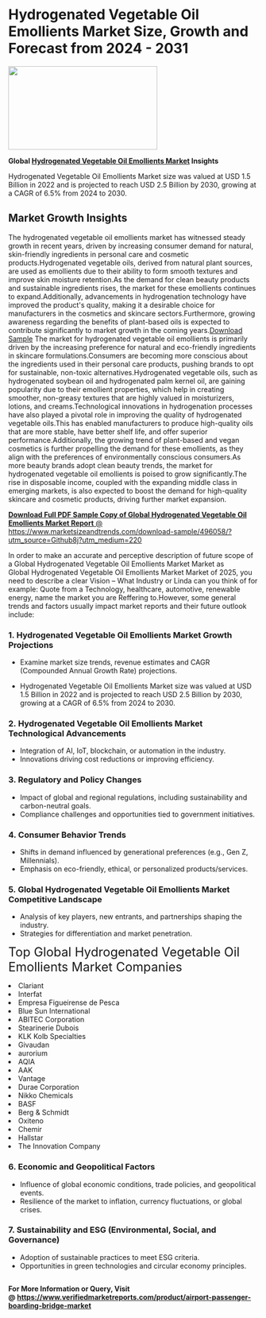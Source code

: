 <H1>Hydrogenated Vegetable Oil Emollients Market Size, Growth and Forecast from 2024 - 2031</H1><img class="aligncenter size-medium wp-image-584254" src="https://thirdeyenews.in/wp-content/uploads/2024/09/Global-Market-Research-300x168.jpeg" alt="" width="300" height="168" /><p><strong>Global&nbsp;<a href="https://www.marketsizeandtrends.com/download-sample/496058/?utm_source=Github8j?utm_medium=220">Hydrogenated Vegetable Oil Emollients Market</a> Insights</strong></p><p>Hydrogenated Vegetable Oil Emollients Market size was valued at USD 1.5 Billion in 2022 and is projected to reach USD 2.5 Billion by 2030, growing at a CAGR of 6.5% from 2024 to 2030.</p><p><h2>Market Growth Insights</h2> The hydrogenated vegetable oil emollients market has witnessed steady growth in recent years, driven by increasing consumer demand for natural, skin-friendly ingredients in personal care and cosmetic products.Hydrogenated vegetable oils, derived from natural plant sources, are used as emollients due to their ability to form smooth textures and improve skin moisture retention.As the demand for clean beauty products and sustainable ingredients rises, the market for these emollients continues to expand.Additionally, advancements in hydrogenation technology have improved the product's quality, making it a desirable choice for manufacturers in the cosmetics and skincare sectors.Furthermore, growing awareness regarding the benefits of plant-based oils is expected to contribute significantly to market growth in the coming years.<a href="download_sample_link">Download Sample</a> The market for hydrogenated vegetable oil emollients is primarily driven by the increasing preference for natural and eco-friendly ingredients in skincare formulations.Consumers are becoming more conscious about the ingredients used in their personal care products, pushing brands to opt for sustainable, non-toxic alternatives.Hydrogenated vegetable oils, such as hydrogenated soybean oil and hydrogenated palm kernel oil, are gaining popularity due to their emollient properties, which help in creating smoother, non-greasy textures that are highly valued in moisturizers, lotions, and creams.Technological innovations in hydrogenation processes have also played a pivotal role in improving the quality of hydrogenated vegetable oils.This has enabled manufacturers to produce high-quality oils that are more stable, have better shelf life, and offer superior performance.Additionally, the growing trend of plant-based and vegan cosmetics is further propelling the demand for these emollients, as they align with the preferences of environmentally conscious consumers.As more beauty brands adopt clean beauty trends, the market for hydrogenated vegetable oil emollients is poised to grow significantly.The rise in disposable income, coupled with the expanding middle class in emerging markets, is also expected to boost the demand for high-quality skincare and cosmetic products, driving further market expansion.<a href="get_more_info_link"></p><p><span class=""><strong>Download Full PDF Sample Copy of Global Hydrogenated Vegetable Oil Emollients Market Report</strong> @ <a href="https://www.marketsizeandtrends.com/download-sample/496058/?utm_source=Github8j?utm_medium=220" target="_blank">https://www.marketsizeandtrends.com/download-sample/496058/?utm_source=Github8j?utm_medium=220</a></span></p><p>In order to make an accurate and perceptive description of future scope of a Global&nbsp;Hydrogenated Vegetable Oil Emollients Market Market as Global&nbsp;Hydrogenated Vegetable Oil Emollients Market Market of 2025, you need to describe a clear Vision &ndash; What Industry or Linda can you think of for example: Quote from a Technology, healthcare, automotive, renewable energy, name the market you are Reffering to.However, some general trends and factors usually impact market reports and their future outlook include:</p><h3>1.&nbsp;<strong>Hydrogenated Vegetable Oil Emollients Market Growth Projections</strong></h3><ul><li>Examine market size trends, revenue estimates and CAGR (Compounded Annual Growth Rate) projections.</li><li><p>Hydrogenated Vegetable Oil Emollients Market size was valued at USD 1.5 Billion in 2022 and is projected to reach USD 2.5 Billion by 2030, growing at a CAGR of 6.5% from 2024 to 2030.</p></li></ul><h3>2.&nbsp;<strong>Hydrogenated Vegetable Oil Emollients Market Technological Advancements</strong></h3><ul><li>Integration of AI, IoT, blockchain, or automation in the industry.</li><li>Innovations driving cost reductions or improving efficiency.</li></ul><h3>3.&nbsp;<strong>Regulatory and Policy Changes</strong></h3><ul><li>Impact of global and regional regulations, including sustainability and carbon-neutral goals.</li><li>Compliance challenges and opportunities tied to government initiatives.</li></ul><h3>4.&nbsp;<strong>Consumer Behavior Trends</strong></h3><ul><li>Shifts in demand influenced by generational preferences (e.g., Gen Z, Millennials).</li><li>Emphasis on eco-friendly, ethical, or personalized products/services.</li></ul><h3>5.&nbsp;<strong>Global Hydrogenated Vegetable Oil Emollients Market Competitive Landscape</strong></h3><ul><li>Analysis of key players, new entrants, and partnerships shaping the industry.</li><li>Strategies for differentiation and market penetration.</li></ul><p data-pm-slice="1 1 []"><span style="color: inherit; font-family: inherit; font-size: 25px;">Top Global Hydrogenated Vegetable Oil Emollients Market Companies</span></p><div class="" data-test-id=""><p><li>Clariant</li><li> Interfat</li><li> Empresa Figueirense de Pesca</li><li> Blue Sun International</li><li> ABITEC Corporation</li><li> Stearinerie Dubois</li><li> KLK Kolb Specialties</li><li> Givaudan</li><li> aurorium</li><li> AQIA</li><li> AAK</li><li> Vantage</li><li> Durae Corporation</li><li> Nikko Chemicals</li><li> BASF</li><li> Berg & Schmidt</li><li> Oxiteno</li><li> Chemir</li><li> Hallstar</li><li> The Innovation Company</li></p></div><h3>6.&nbsp;<strong>Economic and Geopolitical Factors</strong></h3><ul><li>Influence of global economic conditions, trade policies, and geopolitical events.</li><li>Resilience of the market to inflation, currency fluctuations, or global crises.</li></ul><h3>7.&nbsp;<strong>Sustainability and ESG (Environmental, Social, and Governance)</strong></h3><ul><li>Adoption of sustainable practices to meet ESG criteria.</li><li>Opportunities in green technologies and circular economy principles.</li></ul><h2><strong style="font-size: 14px;">For More Information or Query, Visit @&nbsp;</strong><a style="background-color: #ffffff; font-size: 14px;" href="https://www.marketsizeandtrends.com/report/hydrogenated-vegetable-oil-emollients-market/" target="_blank">https://www.verifiedmarketreports.com/product/airport-passenger-boarding-bridge-market</a></h2>
